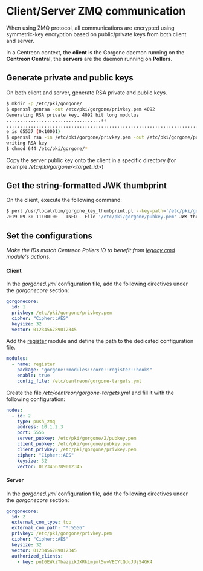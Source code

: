 # Client/Server ZMQ communication

When using ZMQ protocol, all communications are encrypted using symmetric-key encryption based on public/private keys from both client and server.

In a Centreon context, the **client** is the Gorgone daemon running on the **Centreon Central**, the **servers** are the daemon running on **Pollers**.

## Generate private and public keys

On both client and server, generate RSA private and public keys.

```bash
$ mkdir -p /etc/pki/gorgone/
$ openssl genrsa -out /etc/pki/gorgone/privkey.pem 4092
Generating RSA private key, 4092 bit long modulus
...................................++
...........................................................................................................................................................................++
e is 65537 (0x10001)
$ openssl rsa -in /etc/pki/gorgone/privkey.pem -out /etc/pki/gorgone/pubkey.pem -pubout -outform PEM
writing RSA key
$ chmod 644 /etc/pki/gorgone/*
```

Copy the server public key onto the client in a specific directory (for example */etc/pki/gorgone/<target_id>*)

## Get the string-formatted JWK thumbprint

On the client, execute the following command:

```bash
$ perl /usr/local/bin/gorgone_key_thumbprint.pl --key-path='/etc/pki/gorgone/pubkey.pem'
2019-09-30 11:00:00 - INFO - File '/etc/pki/gorgone/pubkey.pem' JWK thumbprint: pnI6EWkiTbazjikJXRkLmjml5wvVECYtQduJUjS4QK4
```

## Set the configurations

*Make the IDs match Centreon Pollers ID to benefit from [legacy cmd](../docs/modules/core/legacycmd.md) module's actions.*

#### Client

In the *gorgoned.yml* configuration file, add the following directives under the *gorgonecore* section:

```yaml
gorgonecore:
  id: 1
  privkey: /etc/pki/gorgone/privkey.pem
  cipher: "Cipher::AES"
  keysize: 32
  vector: 0123456789012345
```

Add the [register](../docs/modules/core/register.md) module and define the path to the dedicated configuration file.

```yaml
modules:
  - name: register
    package: "gorgone::modules::core::register::hooks"
    enable: true
    config_file: /etc/centreon/gorgone-targets.yml
```

Create the file */etc/centreon/gorgone-targets.yml* and fill it with the following configuration:

```yaml
nodes:
  - id: 2
    type: push_zmq
    address: 10.1.2.3
    port: 5556
    server_pubkey: /etc/pki/gorgone/2/pubkey.pem
    client_pubkey: /etc/pki/gorgone/pubkey.pem
    client_privkey: /etc/pki/gorgone/privkey.pem
    cipher: "Cipher::AES"
    keysize: 32
    vector: 0123456789012345
```

#### Server

In the *gorgoned.yml* configuration file, add the following directives under the *gorgonecore* section:

```yaml
gorgonecore:
  id: 2
  external_com_type: tcp
  external_com_path: "*:5556"
  privkey: /etc/pki/gorgone/privkey.pem
  cipher: "Cipher::AES"
  keysize: 32
  vector: 0123456789012345
  authorized_clients:
    - key: pnI6EWkiTbazjikJXRkLmjml5wvVECYtQduJUjS4QK4
```
